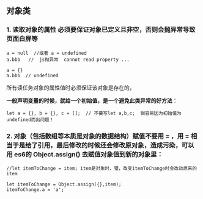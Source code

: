 ## 对象类

### 1. 读取对象的属性 必须要保证对象已定义且非空，否则会抛异常导致页面白屏等


```
a = null  //或者 a = undefined
a.bbb   //  js抛异常  cannot read property ...

a = {}
a.bbb  // undefined
```

所有读任务对象的属性值时必须保证该对象是存在的，

**一般声明变量的时候，就给一个初始值，是一个避免此类异常的好方法**：



```
let a = {}, b = {}, c = [];  // 不要写let a,b,c;  很容易因为初始值为undefined而出问题！   

```



### 2. 对象（包括数组等本质是对象的数据结构）赋值不要用 = ，用 = 相当于是给了引用，最后修改的时候还会修改原对象，造成污染，可以用 es6的 Object.assign() 去赋值对象值到新的对象里：

```
//let itemToChange = item; item是对象时，错，改变itemToChange时会改动原来的item

let itemToChange = Object.assign({},item);
itemToChange.a = 'a';
```







